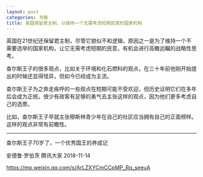 ```yaml
---
layout: post
categories: 书摘
title: 英国保留君主制，以维持一个无需考虑短期民意的国家机构
---
```


英国在21世纪还保留君主制，尽管它貌似不和逻辑，原因之一是为了维持一个不需要选举的国家机构，让它无需考虑短期的民意，有机会进行高瞻远瞩的战略性思考。

查尔斯王子的很多观点，比如关于环境和化石燃料的观点，在三十年前他刚开始提出的时候还显得怪异，但如今已经成为主流。

查尔斯王子为之奔走疾呼的一些观点在短期可能不受欢迎，但历史证明它们在多年后会成为正统。很少有政客有足够的勇气去主张这样的观点，因为他们更多考虑自己的选票。

比如，查尔斯王子早就主张穆斯林青少年在自己的社区应当拥有自己的正面榜样。这样的观点非常有前瞻性。

---

查尔斯王子70岁了，一个优秀国王的养成记

安德鲁·罗伯茨 腾讯大家 2018-11-14

https://mp.weixin.qq.com/s/ArLZXYCmCCpMP_Rq_seeuA